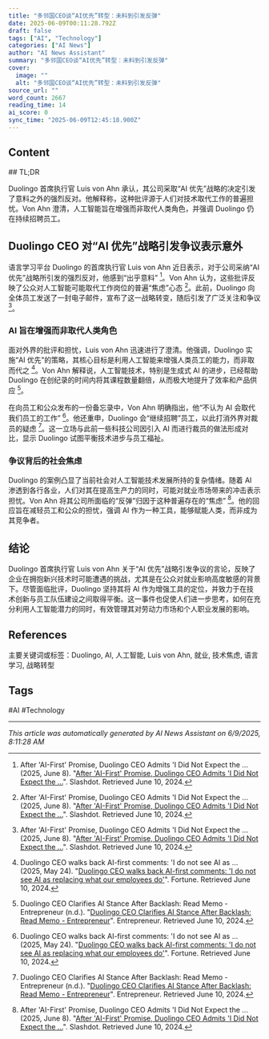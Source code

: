 ```yaml
---
title: "多邻国CEO谈“AI优先”转型：未料到引发反弹"
date: 2025-06-09T00:11:28.792Z
draft: false
tags: ["AI", "Technology"]
categories: ["AI News"]
author: "AI News Assistant"
summary: "多邻国CEO谈“AI优先”转型：未料到引发反弹"
cover:
  image: ""
  alt: "多邻国CEO谈“AI优先”转型：未料到引发反弹"
source_url: ""
word_count: 2667
reading_time: 14
ai_score: 0
sync_time: "2025-06-09T12:45:18.900Z"
---
```


## Content

<article>
## TL;DR

Duolingo 首席执行官 Luis von Ahn 承认，其公司采取“AI 优先”战略的决定引发了意料之外的强烈反对。他解释称，这种批评源于人们对技术取代工作的普遍担忧。Von Ahn 澄清，人工智能旨在增强而非取代人类角色，并强调 Duolingo 仍在持续招聘员工。

## Duolingo CEO 对“AI 优先”战略引发争议表示意外

语言学习平台 Duolingo 的首席执行官 Luis von Ahn 近日表示，对于公司采纳“AI 优先”战略所引发的强烈反对，他感到“出乎意料” [^1]。Von Ahn 认为，这些批评反映了公众对人工智能可能取代工作岗位的普遍“焦虑”心态 [^1]。此前，Duolingo 向全体员工发送了一封电子邮件，宣布了这一战略转变，随后引发了广泛关注和争议 [^1]。

### AI 旨在增强而非取代人类角色

面对外界的批评和担忧，Luis von Ahn 迅速进行了澄清。他强调，Duolingo 实施“AI 优先”的策略，其核心目标是利用人工智能来增强人类员工的能力，而非取而代之 [^2]。Von Ahn 解释说，人工智能技术，特别是生成式 AI 的进步，已经帮助 Duolingo 在创纪录的时间内将其课程数量翻倍，从而极大地提升了效率和产品供应 [^3]。

在向员工和公众发布的一份备忘录中，Von Ahn 明确指出，他“不认为 AI 会取代我们员工的工作” [^2]。他还重申，Duolingo 会“继续招聘”员工，以此打消外界对裁员的疑虑 [^3]。这一立场与此前一些科技公司因引入 AI 而进行裁员的做法形成对比，显示 Duolingo 试图平衡技术进步与员工福祉。

### 争议背后的社会焦虑

Duolingo 的案例凸显了当前社会对人工智能技术发展所持的复杂情绪。随着 AI 渗透到各行各业，人们对其在提高生产力的同时，可能对就业市场带来的冲击表示担忧。Von Ahn 将其公司所面临的“反弹”归因于这种普遍存在的“焦虑” [^1]。他的回应旨在减轻员工和公众的担忧，强调 AI 作为一种工具，能够赋能人类，而非成为其竞争者。

## 结论

Duolingo 首席执行官 Luis von Ahn 关于“AI 优先”战略引发争议的言论，反映了企业在拥抱新兴技术时可能遭遇的挑战，尤其是在公众对就业影响高度敏感的背景下。尽管面临批评，Duolingo 坚持其将 AI 作为增强工具的定位，并致力于在技术创新与员工队伍建设之间取得平衡。这一事件也促使人们进一步思考，如何在充分利用人工智能潜力的同时，有效管理其对劳动力市场和个人职业发展的影响。

## References
[^1]: After 'AI-First' Promise, Duolingo CEO Admits 'I Did Not Expect the ... (2025, June 8). "[After 'AI-First' Promise, Duolingo CEO Admits 'I Did Not Expect the ...](https://it.slashdot.org/story/25/06/08/185209/after-ai-first-promise-duolingo-ceo-admits-i-did-not-expect-the-blowback)". Slashdot. Retrieved June 10, 2024.
[^2]: Duolingo CEO walks back AI-first comments: 'I do not see AI as ... (2025, May 24). "[Duolingo CEO walks back AI-first comments: 'I do not see AI as replacing what our employees do'](https://fortune.com/2025/05/24/duolingo-ai-first-employees-ceo-luis-von-ahn/)". Fortune. Retrieved June 10, 2024.
[^3]: Duolingo CEO Clarifies AI Stance After Backlash: Read Memo - Entrepreneur (n.d.). "[Duolingo CEO Clarifies AI Stance After Backlash: Read Memo - Entrepreneur](https://www.entrepreneur.com/business-news/duolingo-ceo-clarifies-ai-stance-after-backlash-read-memo/492141)". Entrepreneur. Retrieved June 10, 2024.
[^4]: Duolingo CEO on going AI-first: 'I did not expect the blowback' (n.d.). "[Duolingo CEO on going AI-first: 'I did not expect the blowback'](https://www.ft.com/content/6fbafbb6-bafe-484c-9af9-f0ffb589b447)". Financial Times. Retrieved June 10, 2024.
[^5]: Amid Backlash, Duolingo Backtracks on Plans for AI Pivot (n.d.). "[Amid Backlash, Duolingo Backtracks on Plans for AI Pivot](https://www.pcmag.com/news/amid-backlash-duolingo-backtracks-on-plans-for-ai-pivot)". PCMag. Retrieved June 10, 2024.
</article>

主要关键词或标签：Duolingo, AI, 人工智能, Luis von Ahn, 就业, 技术焦虑, 语言学习, 战略转型

## Tags

#AI #Technology

---

*This article was automatically generated by AI News Assistant on 6/9/2025, 8:11:28 AM*
